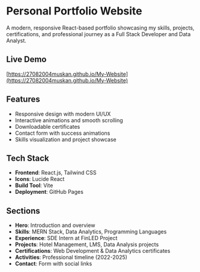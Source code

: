# Personal Portfolio Website

A modern, responsive React-based portfolio showcasing my skills, projects, certifications, and professional journey as a Full Stack Developer and Data Analyst.

##  Live Demo
[https://27082004muskan.github.io/My-Website](https://27082004muskan.github.io/My-Website)

##  Features
- Responsive design with modern UI/UX
- Interactive animations and smooth scrolling
- Downloadable certificates
- Contact form with success animations
- Skills visualization and project showcase

##  Tech Stack
- **Frontend**: React.js, Tailwind CSS
- **Icons**: Lucide React
- **Build Tool**: Vite
- **Deployment**: GitHub Pages

##  Sections
- **Hero**: Introduction and overview
- **Skills**: MERN Stack, Data Analytics, Programming Languages
- **Experience**: SDE Intern at FinLED Project
- **Projects**: Hotel Management, LMS, Data Analysis projects
- **Certifications**: Web Development & Data Analytics certificates
- **Activities**: Professional timeline (2022-2025)
- **Contact**: Form with social links



